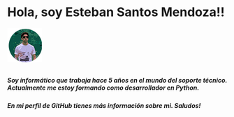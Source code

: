 # Hola, soy Esteban Santos Mendoza!!  

![Imágen ilustrativa del juego.](./Perfil2.png)  

##

##### Soy informático que trabaja hace 5 años en el mundo del soporte técnico. Actualmente me estoy formando como desarrollador en Python.
##### En mi perfil de GitHub tienes más información sobre mi. Saludos!

